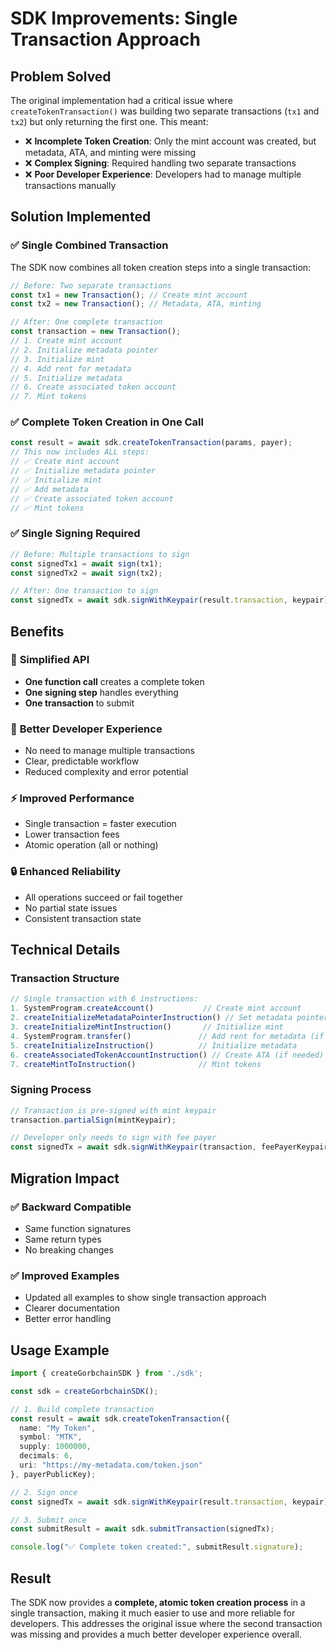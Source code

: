 # SDK Improvements: Single Transaction Approach

## Problem Solved

The original implementation had a critical issue where `createTokenTransaction()` was building two separate transactions (`tx1` and `tx2`) but only returning the first one. This meant:

- ❌ **Incomplete Token Creation**: Only the mint account was created, but metadata, ATA, and minting were missing
- ❌ **Complex Signing**: Required handling two separate transactions
- ❌ **Poor Developer Experience**: Developers had to manage multiple transactions manually

## Solution Implemented

### ✅ **Single Combined Transaction**

The SDK now combines all token creation steps into a single transaction:

```typescript
// Before: Two separate transactions
const tx1 = new Transaction(); // Create mint account
const tx2 = new Transaction(); // Metadata, ATA, minting

// After: One complete transaction
const transaction = new Transaction();
// 1. Create mint account
// 2. Initialize metadata pointer  
// 3. Initialize mint
// 4. Add rent for metadata
// 5. Initialize metadata
// 6. Create associated token account
// 7. Mint tokens
```

### ✅ **Complete Token Creation in One Call**

```typescript
const result = await sdk.createTokenTransaction(params, payer);
// This now includes ALL steps:
// ✅ Create mint account
// ✅ Initialize metadata pointer
// ✅ Initialize mint  
// ✅ Add metadata
// ✅ Create associated token account
// ✅ Mint tokens
```

### ✅ **Single Signing Required**

```typescript
// Before: Multiple transactions to sign
const signedTx1 = await sign(tx1);
const signedTx2 = await sign(tx2);

// After: One transaction to sign
const signedTx = await sdk.signWithKeypair(result.transaction, keypair);
```

## Benefits

### 🚀 **Simplified API**
- **One function call** creates a complete token
- **One signing step** handles everything
- **One transaction** to submit

### 🎯 **Better Developer Experience**
- No need to manage multiple transactions
- Clear, predictable workflow
- Reduced complexity and error potential

### ⚡ **Improved Performance**
- Single transaction = faster execution
- Lower transaction fees
- Atomic operation (all or nothing)

### 🔒 **Enhanced Reliability**
- All operations succeed or fail together
- No partial state issues
- Consistent transaction state

## Technical Details

### Transaction Structure
```typescript
// Single transaction with 6 instructions:
1. SystemProgram.createAccount()           // Create mint account
2. createInitializeMetadataPointerInstruction() // Set metadata pointer
3. createInitializeMintInstruction()       // Initialize mint
4. SystemProgram.transfer()               // Add rent for metadata (if needed)
5. createInitializeInstruction()          // Initialize metadata
6. createAssociatedTokenAccountInstruction() // Create ATA (if needed)
7. createMintToInstruction()              // Mint tokens
```

### Signing Process
```typescript
// Transaction is pre-signed with mint keypair
transaction.partialSign(mintKeypair);

// Developer only needs to sign with fee payer
const signedTx = await sdk.signWithKeypair(transaction, feePayerKeypair);
```

## Migration Impact

### ✅ **Backward Compatible**
- Same function signatures
- Same return types
- No breaking changes

### ✅ **Improved Examples**
- Updated all examples to show single transaction approach
- Clearer documentation
- Better error handling

## Usage Example

```typescript
import { createGorbchainSDK } from './sdk';

const sdk = createGorbchainSDK();

// 1. Build complete transaction
const result = await sdk.createTokenTransaction({
  name: "My Token",
  symbol: "MTK",
  supply: 1000000,
  decimals: 6,
  uri: "https://my-metadata.com/token.json"
}, payerPublicKey);

// 2. Sign once
const signedTx = await sdk.signWithKeypair(result.transaction, keypair);

// 3. Submit once
const submitResult = await sdk.submitTransaction(signedTx);

console.log("✅ Complete token created:", submitResult.signature);
```

## Result

The SDK now provides a **complete, atomic token creation process** in a single transaction, making it much easier to use and more reliable for developers. This addresses the original issue where the second transaction was missing and provides a much better developer experience overall.
